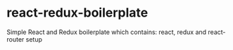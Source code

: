 # react-redux-boilerplate
Simple React and Redux boilerplate which contains: react, redux and react-router setup
